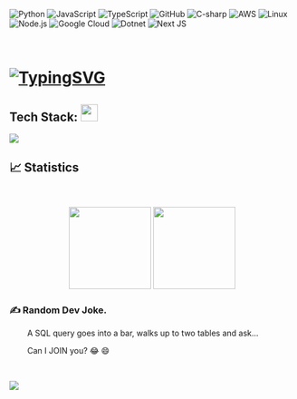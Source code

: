 ![Python](https://img.shields.io/badge/-Python-000?&logo=Python)
![JavaScript](https://img.shields.io/badge/-JavaScript-000?&logo=JavaScript)
![TypeScript](https://img.shields.io/badge/-TypeScript-000?&logo=TypeScript)
![GitHub](https://img.shields.io/badge/-GitHub-000?&logo=GitHub)
![C-sharp](https://img.shields.io/badge/-Csharp-000?&logo=csharp)
![AWS](https://img.shields.io/badge/-AWS-000?&logo=Amazon-AWS&logoColor=F90)
![Linux](https://img.shields.io/badge/-Linux-000?&logo=ubuntu)
![Node.js](https://img.shields.io/badge/-Node.js-000?&logo=node.js)
![Google Cloud](https://img.shields.io/badge/-GoogleCloud-000?&logo=GoogleCloud)
![Dotnet](https://img.shields.io/badge/-dotnet-000?&logo=dotnet)
![Next JS](https://img.shields.io/badge/c-000?&logo=c)

<br>

# [![TypingSVG](https://readme-typing-svg.demolab.com?lines=Hey!+You+Are+Welcome+To+My+Profile;My+Name+Is+Elvis+Earl;I+Am+Passionate+About+Coding;a+Fullstack+Software+Engineer;I+am+from+Nairobi+Kenya)](https://git.io/typing-svg)


## <b> Tech Stack:  </b><img src="https://media2.giphy.com/media/QssGEmpkyEOhBCb7e1/giphy.gif?cid=ecf05e47a0n3gi1bfqntqmob8g9aid1oyj2wr3ds3mg700bl&rid=giphy.gif" width ="30">
<p align="left">
  <a herf="https://github.com/the1Riddle">
    <img src="https://skillicons.dev/icons?i=c,cs,cmake,github,git,visualstudio,vim,mysql,bash,linux,dotnet,wordpress,docker&perline=13" />
  </a>
</p>

## 📈 Statistics

<br>
<p align="center">
    <a href="https://github.com/anuraghazra/github-readme-stats" target="_blank"><img height="145em" src="https://github-readme-stats.vercel.app/api?username=the-1Riddle&show_icons=true&bg_color=00000000&hide_border=true&hide_title=true&alt="GitHub statistics"></a>
    <a href="https://github.com/anuraghazra/github-readme-stats" target="_blank" target="_blank"><img height="145em" src="https://github-readme-stats.vercel.app/api/top-langs/?username=the-1Riddle&layout=compact&bg_color=00000000&hide_border=true&hide_title=true&hide=shaderlab"></a>
</p>

### ✍️ Random Dev Joke.

  &nbsp; &nbsp; &nbsp; &nbsp; A SQL query goes into a bar, walks up to two tables and ask...
  
  &nbsp; &nbsp; &nbsp; &nbsp; Can I JOIN you? 😂 😄

<br>

![](https://komarev.com/ghpvc/?username=the-1Riddle&style=plastic&color=blue&label=PROFILE+VIEWS)

<!---
the-1Riddle/the-1Riddle is a ✨ special ✨ repository because its `README.md` (this file) appears on your GitHub profile.
You can click the Preview link to take a look at your changes
--->
